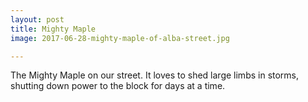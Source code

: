 ```yaml
---
layout: post
title: Mighty Maple
image: 2017-06-28-mighty-maple-of-alba-street.jpg

---
```


The Mighty Maple on our street. It loves to shed large limbs in storms, shutting down power to the block for days at a time. 








